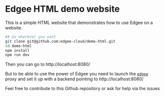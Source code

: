 # Edgee HTML demo website

This is a simple HTML website that demonstrates how to use Edgee on a website.

```bash
## Go wherever you want
git clone git@github.com:edgee-cloud/demo-html.git
cd demo-html
npm install
npm run dev
```

Then you can go to http://localhost:8080/

But to be able to use the power of Edgee you need to launch the [`edgee`](https://github.com/edgee-cloud/edgee) proxy 
and set it up with a backend pointing to http://localhost:8080/

Feel free to contribute to this Github repository or ask for help via the issues
